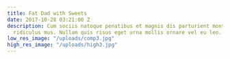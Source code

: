 ```yaml
---
title: Fat Dad with Sweets
date: 2017-10-28 03:21:00 Z
description: Cum sociis natoque penatibus et magnis dis parturient montes, nascetur
  ridiculus mus. Nullam quis risus eget urna mollis ornare vel eu leo.
low_res_image: "/uploads/comp3.jpg"
high_res_image: "/uploads/high3.jpg"
---
```


